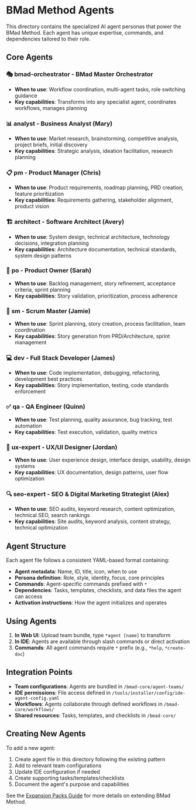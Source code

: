 # BMad Method Agents

This directory contains the specialized AI agent personas that power the BMad Method. Each agent has unique expertise, commands, and dependencies tailored to their role.

## Core Agents

### 🎭 **bmad-orchestrator** - BMad Master Orchestrator
- **When to use**: Workflow coordination, multi-agent tasks, role switching guidance
- **Key capabilities**: Transforms into any specialist agent, coordinates workflows, manages planning

### 📊 **analyst** - Business Analyst (Mary)
- **When to use**: Market research, brainstorming, competitive analysis, project briefs, initial discovery
- **Key capabilities**: Strategic analysis, ideation facilitation, research planning

### 📋 **pm** - Product Manager (Chris)
- **When to use**: Product requirements, roadmap planning, PRD creation, feature prioritization
- **Key capabilities**: Requirements gathering, stakeholder alignment, product vision

### 🏗️ **architect** - Software Architect (Avery)
- **When to use**: System design, technical architecture, technology decisions, integration planning
- **Key capabilities**: Architecture documentation, technical standards, system design patterns

### 📝 **po** - Product Owner (Sarah)
- **When to use**: Backlog management, story refinement, acceptance criteria, sprint planning
- **Key capabilities**: Story validation, prioritization, process adherence

### 🏃 **sm** - Scrum Master (Jamie)
- **When to use**: Sprint planning, story creation, process facilitation, team coordination
- **Key capabilities**: Story generation from PRD/Architecture, sprint management

### 💻 **dev** - Full Stack Developer (James)
- **When to use**: Code implementation, debugging, refactoring, development best practices
- **Key capabilities**: Story implementation, testing, code standards enforcement

### ✅ **qa** - QA Engineer (Quinn)
- **When to use**: Test planning, quality assurance, bug tracking, test automation
- **Key capabilities**: Test execution, validation, quality metrics

### 🎨 **ux-expert** - UX/UI Designer (Jordan)
- **When to use**: User experience design, interface design, usability, design systems
- **Key capabilities**: UX documentation, design patterns, user flow optimization

### 🔍 **seo-expert** - SEO & Digital Marketing Strategist (Alex)
- **When to use**: SEO audits, keyword research, content optimization, technical SEO, search rankings
- **Key capabilities**: Site audits, keyword analysis, content strategy, technical optimization

## Agent Structure

Each agent file follows a consistent YAML-based format containing:

- **Agent metadata**: Name, ID, title, icon, when to use
- **Persona definition**: Role, style, identity, focus, core principles
- **Commands**: Agent-specific commands prefixed with `*`
- **Dependencies**: Tasks, templates, checklists, and data files the agent can access
- **Activation instructions**: How the agent initializes and operates

## Using Agents

1. **In Web UI**: Upload team bundle, type `*agent [name]` to transform
2. **In IDE**: Agents are available through slash commands or direct activation
3. **Commands**: All agent commands require `*` prefix (e.g., `*help`, `*create-doc`)

## Integration Points

- **Team configurations**: Agents are bundled in `/bmad-core/agent-teams/`
- **IDE permissions**: File access defined in `/tools/installer/config/ide-agent-config.yaml`
- **Workflows**: Agents collaborate through defined workflows in `/bmad-core/workflows/`
- **Shared resources**: Tasks, templates, and checklists in `/bmad-core/`

## Creating New Agents

To add a new agent:

1. Create agent file in this directory following the existing pattern
2. Add to relevant team configurations
3. Update IDE configuration if needed
4. Create supporting tasks/templates/checklists
5. Document the agent's purpose and capabilities

See the [Expansion Packs Guide](../../docs/expansion-packs.md) for more details on extending BMad Method.